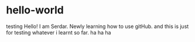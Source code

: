 # hello-world
testing
Hello! I am Serdar. Newly learning how to use gitHub.
and this is just for testing whatever i learnt so far.
ha ha ha
